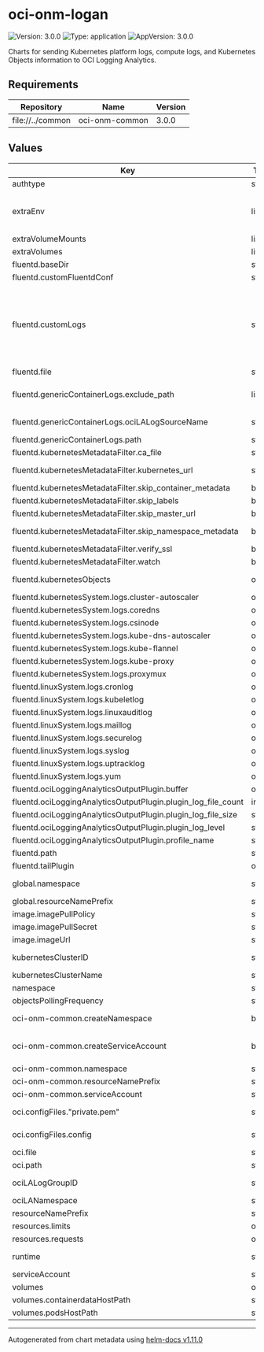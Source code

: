 # oci-onm-logan

![Version: 3.0.0](https://img.shields.io/badge/Version-3.0.0-informational?style=flat-square) ![Type: application](https://img.shields.io/badge/Type-application-informational?style=flat-square) ![AppVersion: 3.0.0](https://img.shields.io/badge/AppVersion-3.0.0-informational?style=flat-square)

Charts for sending Kubernetes platform logs, compute logs, and Kubernetes Objects information to OCI Logging Analytics.

## Requirements

| Repository | Name | Version |
|------------|------|---------|
| file://../common | oci-onm-common | 3.0.0 |

## Values

| Key | Type | Default | Description |
|-----|------|---------|-------------|
| authtype | string | `"InstancePrincipal"` | Allowed values: InstancePrincipal, config |
| extraEnv | list | `[]` | Logging Analytics OCID for OKE Cluster ociLAEntityID: Logging Analytics additional metadata. Use this to tag all the collected logs with one or more key:value pairs. Key must be a valid field in Logging Analytics metadata: "Client Host Region": "PCT" "Environment": "Production" "Third key": "Third Value" @param extra environment variables. Example   name: ENV_VARIABLE_NAME   value: ENV_VARIABLE_VALUE |
| extraVolumeMounts | list | `[]` | @param extraVolumeMounts Mount extra volume(s). Example:   - name: tmpDir     mountPath: /tmp |
| extraVolumes | list | `[]` | @param extraVolumes Extra volumes. Example:   - name: tmpDir     hostPath:         path: /tmp log |
| fluentd.baseDir | string | `"/var/log"` | Base directory on the node (with read write permission) for storing fluentd plugins related data. |
| fluentd.customFluentdConf | string | `""` |  |
| fluentd.customLogs | string | `nil` | Configuration for any custom logs which are not part of the default configuration defined in this file. All the pod/container logs will be collected as per "genericContainerLogs" section. Use this section to create a custom configuration for any of the container logs. Also, you can use this section to define configuration for any other log path existing on a Kubernetes worker node custom-id1: path: /var/log/containers/custom*.log Logging Analytics log source to use for parsing and processing the logs: ociLALogSourceName: "Custom1 Logs" The regular expression pattern for the starting line in case of multi-line logs. multilineStartRegExp: Set isContainerLog to false if the log is not a container log (/var/log/containers/*.log). Default value is true. isContainerLog: true |
| fluentd.file | string | `"fluent.conf"` | Fluentd config file name |
| fluentd.genericContainerLogs.exclude_path | list | `["\"/var/log/containers/kube-proxy-*.log\"","\"/var/log/containers/kube-flannel-*.log\"","\"/var/log/containers/kube-dns-autoscaler-*.log\"","\"/var/log/containers/coredns-*.log\"","\"/var/log/containers/csi-oci-node-*.log\"","\"/var/log/containers/proxymux-client-*.log\"","\"/var/log/containers/cluster-autoscaler-*.log\""]` | List of log paths to exclude that are already part of other specific configurations defined (like Kube Proxy, Kube Flannel) If you want to create a custom configuration for any of the container logs using the customLogs section, then exclude the corresponding log path here. |
| fluentd.genericContainerLogs.ociLALogSourceName | string | `"Kubernetes Container Generic Logs"` | Default Logging Analytics log source to use for parsing and processing the logs: Kubernetes Container Generic Logs. |
| fluentd.genericContainerLogs.path | string | `"/var/log/containers/*.log"` |  |
| fluentd.kubernetesMetadataFilter.ca_file | string | `nil` | Path to CA file for Kubernetes server certificate validation |
| fluentd.kubernetesMetadataFilter.kubernetes_url | string | `nil` | Kubernetes API server URL. Alternatively, environment variables KUBERNETES_SERVICE_HOST and KUBERNETES_SERVICE_PORT can be used Environment variable are given preference. |
| fluentd.kubernetesMetadataFilter.skip_container_metadata | bool | `false` | Skip the container fields container_image and container_image_id in the metadata. |
| fluentd.kubernetesMetadataFilter.skip_labels | bool | `false` | Skip all label fields from the metadata. |
| fluentd.kubernetesMetadataFilter.skip_master_url | bool | `false` | Skip the master_url field from the metadata. |
| fluentd.kubernetesMetadataFilter.skip_namespace_metadata | bool | `false` | Skip the namespace_id field from the metadata. The fetch_namespace_metadata function will be skipped. The plugin will be faster and cpu consumption will be less. |
| fluentd.kubernetesMetadataFilter.verify_ssl | bool | `true` | Validate SSL certificates |
| fluentd.kubernetesMetadataFilter.watch | bool | `true` | Set up a watch on the pods on the API server for updates to metadata. By default, true. |
| fluentd.kubernetesObjects | object | `{"objectsList":{"cron_jobs":{"api_endpoint":"apis/batch"},"daemon_sets":{"api_endpoint":"apis/apps"},"deployments":{"api_endpoint":"apis/apps"},"events":{"api_endpoint":""},"jobs":{"api_endpoint":"apis/batch"},"namespaces":{"api_endpoint":""},"nodes":{"api_endpoint":""},"pods":{"api_endpoint":""},"replica_sets":{"api_endpoint":"apis/apps"},"stateful_sets":{"api_endpoint":"apis/apps"}}}` | Configuration for collecting Kubernetes Object information. Supported objects are Node, Pod, Namespace, Event, DaemonSet, ReplicaSet, Deployment, StatefulSet, Job, CronJob |
| fluentd.kubernetesSystem.logs.cluster-autoscaler | object | `{"multilineStartRegExp":"/^\\S\\d{2}\\d{2}\\s+[^\\:]+:[^\\:]+:[^\\.]+\\.\\d{0,3}/","ociLALogSourceName":"Kubernetes Autoscaler Logs","path":"/var/log/containers/cluster-autoscaler-*.log"}` | Kubernetes Autoscaler Logs collection configuration |
| fluentd.kubernetesSystem.logs.coredns | object | `{"multilineStartRegExp":"/^\\[[^\\]]+\\]\\s+/","ociLALogSourceName":"Kubernetes Core DNS Logs","path":"/var/log/containers/coredns-*.log"}` | Kubernetes Core DNS Logs collection configuration |
| fluentd.kubernetesSystem.logs.csinode | object | `{"ociLALogSourceName":"Kubernetes CSI Node Driver Logs","path":"/var/log/containers/csi-oci-node-*.log"}` | Kubernetes CSI Node Driver Logs collection configuration |
| fluentd.kubernetesSystem.logs.kube-dns-autoscaler | object | `{"multilineStartRegExp":"/^\\S\\d{2}\\d{2}\\s+[^\\:]+:[^\\:]+:[^\\.]+\\.\\d{0,3}/","ociLALogSourceName":"Kubernetes DNS Autoscaler Logs","path":"/var/log/containers/kube-dns-autoscaler-*.log"}` | Kubernetes DNS Autoscaler Logs collection configuration |
| fluentd.kubernetesSystem.logs.kube-flannel | object | `{"multilineStartRegExp":"/^\\S\\d{2}\\d{2}\\s+[^\\:]+:[^\\:]+:[^\\.]+\\.\\d{0,3}/","ociLALogSourceName":"Kubernetes Flannel Logs","path":"/var/log/containers/kube-flannel-*.log"}` | Kube Flannel logs collection configuration |
| fluentd.kubernetesSystem.logs.kube-proxy | object | `{"multilineStartRegExp":"/^\\S\\d{2}\\d{2}\\s+[^\\:]+:[^\\:]+:[^\\.]+\\.\\d{0,3}/","ociLALogSourceName":"Kubernetes Proxy Logs","path":"/var/log/containers/kube-proxy-*.log"}` | Kube Proxy logs collection configuration |
| fluentd.kubernetesSystem.logs.proxymux | object | `{"ociLALogSourceName":"OKE Proxymux Client Logs","path":"/var/log/containers/proxymux-client-*.log"}` | Proxymux Client Logs collection configuration |
| fluentd.linuxSystem.logs.cronlog | object | `{"multilineStartRegExp":"/^(?:(?:\\d+\\s+)?<([^>]*)>(?:\\d+\\s+)?)?\\S+\\s+\\d{1,2}\\s+\\d{1,2}:\\d{1,2}:\\d{1,2}\\s+/","ociLALogSourceName":"Linux Cron Logs","path":"/var/log/cron*"}` | Linux CRON logs collection configuration |
| fluentd.linuxSystem.logs.kubeletlog | object | `{"ociLALogSourceName":"Kubernetes Kubelet Logs"}` | kubelet logs collection configuration |
| fluentd.linuxSystem.logs.linuxauditlog | object | `{"ociLALogSourceName":"Linux Audit Logs","path":"/var/log/audit/audit*"}` | Linux audit logs collection configuration |
| fluentd.linuxSystem.logs.maillog | object | `{"multilineStartRegExp":"/^(?:(?:\\d+\\s+)?<([^>]*)>(?:\\d+\\s+)?)?\\S+\\s+\\d{1,2}\\s+\\d{1,2}:\\d{1,2}:\\d{1,2}\\s+/","ociLALogSourceName":"Linux Mail Delivery Logs","path":"/var/log/maillog*"}` | Linux maillog collection configuration |
| fluentd.linuxSystem.logs.securelog | object | `{"multilineStartRegExp":"/^(?:(?:\\d+\\s+)?<([^>]*)>(?:\\d+\\s+)?)?\\S+\\s+\\d{1,2}\\s+\\d{1,2}:\\d{1,2}:\\d{1,2}\\s+/","ociLALogSourceName":"Linux Secure Logs","path":"/var/log/secure*"}` | Linux CRON logs collection configuration |
| fluentd.linuxSystem.logs.syslog | object | `{"multilineStartRegExp":"/^(?:(?:\\d+\\s+)?<([^>]*)>(?:\\d+\\s+)?)?\\S+\\s+\\d{1,2}\\s+\\d{1,2}:\\d{1,2}:\\d{1,2}\\s+/","ociLALogSourceName":"Linux Syslog Logs","path":"/var/log/messages*"}` | Linux syslog  collection configuration |
| fluentd.linuxSystem.logs.uptracklog | object | `{"multilineStartRegExp":"/^\\d{4}-\\d{2}-\\d{2}\\s+\\d{2}:\\d{2}:\\d{2}/","ociLALogSourceName":"Ksplice Logs","path":"/var/log/uptrack*"}` | Linux uptrack logs collection configuration |
| fluentd.linuxSystem.logs.yum | object | `{"ociLALogSourceName":"Linux YUM Logs","path":"/var/log/yum.log*"}` | Linux yum logs collection configuration |
| fluentd.ociLoggingAnalyticsOutputPlugin.buffer | object | `{"disable_chunk_backup":true,"flush_interval":30,"flush_thread_burst_interval":0.05,"flush_thread_count":1,"flush_thread_interval":0.5,"retry_exponential_backoff_base":2,"retry_forever":true,"retry_max_times":17,"retry_wait":2,"total_limit_size":"5368709120"}` | Fluentd Buffer Configuration |
| fluentd.ociLoggingAnalyticsOutputPlugin.plugin_log_file_count | int | `10` | The number of archived or rotated log files to keep, must be non-zero. |
| fluentd.ociLoggingAnalyticsOutputPlugin.plugin_log_file_size | string | `"10MB"` | The maximum log file size at which point the log file to be rotated, for example, 1KB, 1MB, etc. |
| fluentd.ociLoggingAnalyticsOutputPlugin.plugin_log_level | string | `"info"` | Output plugin logging level: DEBUG < INFO < WARN < ERROR < FATAL < UNKNOWN |
| fluentd.ociLoggingAnalyticsOutputPlugin.profile_name | string | `"DEFAULT"` | OCI API Key profile to use, if multiple profiles are found in the OCI API config file. |
| fluentd.path | string | `"/var/opt/conf"` | Path to the fluentd config file |
| fluentd.tailPlugin | object | `{"flushInterval":60,"readFromHead":true}` | Config for Logs Collection using fluentd tail plugin |
| global.namespace | string | `"oci-onm"` | Kubernetes Namespace for creating monitoring resources. Ignored if oci-kubernetes-monitoring-common.createNamespace set to false. |
| global.resourceNamePrefix | string | `"oci-onm"` | Resource names prefix used, where allowed. |
| image.imagePullPolicy | string | `"Always"` | Container image pull policy. |
| image.imagePullSecret | string | `nil` | Image pull secret name to use for pulling container image |
| image.imageUrl | string | `"container-registry.oracle.com/oci_observability_management/oci-la-fluentd-collector:1.0.0"` | Replace this value with actual docker image url |
| kubernetesClusterID | string | `nil` | OKE Cluster OCID e.g. ocid1.cluster.oc1.phx.aaaaaaaahhbadf3rxa62faaeixanvr7vftmkg6hupycbf4qszctf2wbmqqxq |
| kubernetesClusterName | string | `nil` | Kubernetes Cluster name. Need not be the OKE Cluster display name. e.g. production-cluster |
| namespace | string | `"{{ .Values.global.namespace }}"` | Kubernetes Namespace for deploying monitoring resources deployed by this chart. |
| objectsPollingFrequency | string | `"5m"` | Collection frequency (in minutes) for Kubernetes Objects |
| oci-onm-common.createNamespace | bool | `true` | Automatically create namespace for all resources (namespaced) used by OCI Kubernetes Monitoring Solution. |
| oci-onm-common.createServiceAccount | bool | `true` | Automatically create, a readonly cluster role, cluster role binding and serviceaccount is required # to read various cluster objects for monitoring. If set to false serviceaccount value must be provided in the parent chart. Refer, README for the cluster role definition and other details. |
| oci-onm-common.namespace | string | `"{{ .Values.global.namespace }}"` | Kubernetes Namespace for creating serviceaccount. Default: oci-onm |
| oci-onm-common.resourceNamePrefix | string | `"{{ .Values.global.resourceNamePrefix }}"` | Resoure Name Prefix: Wherever allowed, this prefix will be used with all resources used by this chart |
| oci-onm-common.serviceAccount | string | `"{{ .Values.global.resourceNamePrefix }}"` | Kubernetes ServiceAccount name |
| oci.configFiles."private.pem" | string | `""` | Private key file data   -----BEGIN RSA PRIVATE KEY-----   XXXXXXXXXXXXXXXXXXXXXXXXXXXXXXX   -----END RSA PRIVATE KEY----- |
| oci.configFiles.config | string | `"# Replace each of the below fields with actual values.\n[DEFAULT]\nuser=<user ocid>\nfingerprint=<fingerprint>\nkey_file=<key file path>\ntenancy=<tenancy ocid>\nregion=<region>"` | config file [data](https://docs.oracle.com/en-us/iaas/Content/API/Concepts/sdkconfig.htm) Replace each of the below fields with actual values.   [DEFAULT]   user=<user ocid>   fingerprint=<fingerprint>   key_file=<key file path>   tenancy=<tenancy ocid>   region=<region> |
| oci.file | string | `"config"` | Config file name |
| oci.path | string | `"/var/opt/.oci"` | Path to the OCI API config file |
| ociLALogGroupID | string | `nil` | OCID of Logging Analytics Log Group to send logs to. Can be overridden for individual log types. e.g. ocid1.loganalyticsloggroup.oc1.phx.amaaaaasdfaskriauucc55rlwlxe4ahe2vfmtuoqa6qsgu7mb6jugxacsk6a |
| ociLANamespace | string | `nil` |  |
| resourceNamePrefix | string | `"{{ .Values.global.resourceNamePrefix }}"` | Resoure Name Prefix: Wherever allowed, this prefix will be used with all resources used by this chart |
| resources.limits | object | `{"memory":"500Mi"}` | Limits |
| resources.requests | object | `{"cpu":"100m","memory":"250Mi"}` | Resource requests |
| runtime | string | `"cri"` | Container runtime for Kubernetes Cluster. Requires fluentd configuration changes accordingly Allowed values: docker, cri(for OKE 1.20 and above) |
| serviceAccount | string | `"{{ .Values.global.resourceNamePrefix }}"` | Kubernetes ServiceAccount |
| volumes | object | `{"containerdataHostPath":"/u01/data/docker/containers","podsHostPath":"/var/log/pods"}` | Log logvolumes for pod logs and container logs |
| volumes.containerdataHostPath | string | `"/u01/data/docker/containers"` | Path to the container data logs on Kubernetes Nodes |
| volumes.podsHostPath | string | `"/var/log/pods"` | Path to the pod logs on Kubernetes Nodes |

----------------------------------------------
Autogenerated from chart metadata using [helm-docs v1.11.0](https://github.com/norwoodj/helm-docs/releases/v1.11.0)
